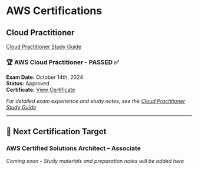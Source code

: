 # AWS Certifications

## Cloud Practitioner
[Cloud Practitioner Study Guide](./cloud-practitioner/index.md)

### 🏆 AWS Cloud Practitioner - PASSED ✅
**Exam Date:** October 14th, 2024  
**Status:** Approved  
**Certificate:** [View Certificate](https://www.credly.com/badges/9986fe60-fd3c-4081-9829-14b6765b833b)

*For detailed exam experience and study notes, see the [Cloud Practitioner Study Guide](./cloud-practitioner/index.md)*

---

## 🎯 Next Certification Target

### AWS Certified Solutions Architect – Associate
*Coming soon - Study materials and preparation notes will be added here*

